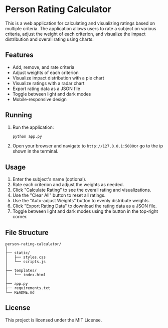 # Person Rating Calculator

This is a web application for calculating and visualizing ratings based on multiple criteria. The application allows users to rate a subject on various criteria, adjust the weight of each criterion, and visualize the impact distribution and overall rating using charts.

## Features

- Add, remove, and rate criteria
- Adjust weights of each criterion
- Visualize impact distribution with a pie chart
- Visualize ratings with a radar chart
- Export rating data as a JSON file
- Toggle between light and dark modes
- Mobile-responsive design

## Running
1. Run the application:
    ```sh
    python app.py
    ```

2. Open your browser and navigate to `http://127.0.0.1:5000`or go to the ip shown in the terminal.

## Usage

1. Enter the subject's name (optional).
2. Rate each criterion and adjust the weights as needed.
3. Click "Calculate Rating" to see the overall rating and visualizations.
4. Use the "Clear All" button to reset all ratings.
5. Use the "Auto-adjust Weights" button to evenly distribute weights.
6. Click "Export Rating Data" to download the rating data as a JSON file.
7. Toggle between light and dark modes using the button in the top-right corner.

## File Structure

```
person-rating-calculator/
│
├── static/
│   ├── styles.css
│   └── scripts.js
│
├── templates/
│   └── index.html
│
├── app.py
├── requirements.txt
└── README.md
```


## License

This project is licensed under the MIT License.
